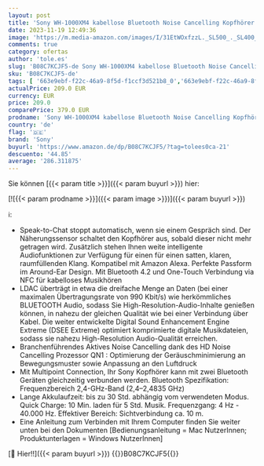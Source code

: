 ```yaml
---
layout: post
title: 'Sony WH-1000XM4 kabellose Bluetooth Noise Cancelling Kopfhörer  30h Akku  Touch Sensor  Headphones Connect App  Schnellladefunktion  optimiert für Amazon Alexa  Headset mit Mikrofon  Platin Silber'
date: 2023-11-19 12:49:36
image: 'https://m.media-amazon.com/images/I/31EtWOxfzzL._SL500_._SL400_.jpg'
comments: true
category: ofertas
author: 'tole.es'
slug: 'B08C7KCJF5-de Sony WH-1000XM4 kabellose Bluetooth Noise Cancelling...'
sku: 'B08C7KCJF5-de'
tags: [ '663e9ebf-f22c-46a9-8f5d-f1ccf3d521b8_0','663e9ebf-f22c-46a9-8f5d-f1ccf3d521b8_401','663e9ebf-f22c-46a9-8f5d-f1ccf3d521b8_4501','Amazon Business | IT-Produkte','Amazon Business | Preise exklusiv für Unternehmen','Amazon Business | Sommer-Rabatt-Aktion','Arborist Merchandising Root','Direct Mail Promotion','Elektronik & Foto','Headsets und Lautsprecher','Kopfhörer','Kopfhörer & Zubehör','Kunden-Favoriten: Home Entertainment','Kunden-Favoriten: Technische Produkte','Produktivität am Arbeitsplatz','Self Service','Special Features Stores','Stores','Tech','Tolle Angebote für Unternehmen','e26659c6-d1cd-45cb-800b-2f9b432b8572_0','e26659c6-d1cd-45cb-800b-2f9b432b8572_1','e26659c6-d1cd-45cb-800b-2f9b432b8572_1301','e26659c6-d1cd-45cb-800b-2f9b432b8572_1601','e26659c6-d1cd-45cb-800b-2f9b432b8572_901','e26659c6-d1cd-45cb-800b-2f9b432b8572_9901','sony','🇩🇪', ]
actualPrice: 209.0 EUR
currency: EUR
price: 209.0
comparePrice: 379.0 EUR
prodname: 'Sony WH-1000XM4 kabellose Bluetooth Noise Cancelling Kopfhörer  30h Akku  Touch Sensor  Headphones Connect App  Schnellladefunktion  optimiert für Amazon Alexa  Headset mit Mikrofon  Platin Silber'
country: 'de'
flag: '🇩🇪'
brand: 'Sony'
buyurl: 'https://www.amazon.de/dp/B08C7KCJF5/?tag=tolees0ca-21'
descuento: '44.85'
average: '286.311875'
---
```


Sie können [{{< param title >}}]({{< param buyurl >}}) hier:

[![{{< param prodname >}}]({{< param image >}})]({{< param buyurl >}})

ℹ️:

- Speak-to-Chat stoppt automatisch, wenn sie einem Gespräch sind. Der Näherungssensor schaltet den Kopfhörer aus, sobald dieser nicht mehr getragen wird. Zusätzlich stehen Ihnen weite intelligente Audiofunktionen zur Verfügung für einen für einen satten, klaren, raumfüllenden Klang. Kompatibel mit Amazon Alexa. Perfekte Passform im Around-Ear Design. Mit Bluetooth 4.2 und One-Touch Verbindung via NFC für kabelloses Musikhören
- LDAC überträgt in etwa die dreifache Menge an Daten (bei einer maximalen Übertragungsrate von 990 Kbit/s) wie herkömmliches BLUETOOTH Audio, sodass Sie High-Resolution-Audio-Inhalte genießen können, in nahezu der gleichen Qualität wie bei einer Verbindung über Kabel. Die weiter entwickelte Digital Sound Enhancement Engine Extreme (DSEE Extreme) optimiert komprimierte digitale Musikdateien, sodass sie nahezu High-Resolution Audio-Qualität erreichen.
- Branchenführendes Aktives Noise Cancelling dank des HD Noise Cancelling Prozessor QN1 : Optimierung der Geräuschminimierung an Bewegungsmuster sowie Anpassung an den Luftdruck
- Mit Multipoint Connection, Ihr Sony Kopfhörer kann mit zwei Bluetooth Geräten gleichzeitig verbunden werden. Bluetooth Spezifikation: Frequenzbereich 2,4-GHz-Band (2,4–2,4835 GHz)
- Lange Akkulaufzeit: bis zu 30 Std. abhängig vom verwendeten Modus. Quick Charge: 10 Min. laden für 5 Std. Musik. Frequenzgang: 4 Hz - 40.000 Hz. Effektiver Bereich: Sichtverbindung ca. 10 m.
- Eine Anleitung zum Verbinden mit Ihrem Computer finden Sie weiter unten bei den Dokumenten [Bedienungsanleitung = Mac NutzerInnen; Produktunterlagen = Windows NutzerInnen]

[🛒 Hier!!]({{< param buyurl >}})
{{<world>}}B08C7KCJF5{{</world>}}
